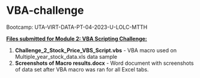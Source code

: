 # VBA-challenge
Bootcamp: UTA-VIRT-DATA-PT-04-2023-U-LOLC-MTTH

<ins><b>Files submitted for Module 2: VBA Scripting Challenge:</b></ins><br>
1. <b>Challenge_2_Stock_Price_VBS_Script.vbs</b> - VBA macro used on Multiple_year_stock_data.xls data sample<br>
2. <b>Screenshots of Macro results.docx</b> - Word document with screenshots of data set after VBA macro was ran for all Excel tabs.
